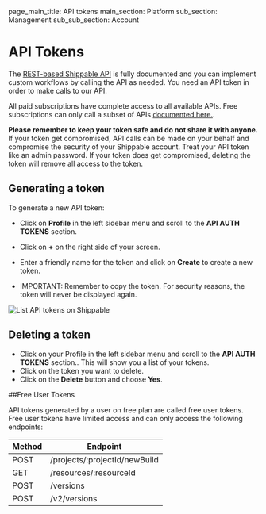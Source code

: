 page_main_title: API tokens
main_section: Platform
sub_section: Management
sub_sub_section: Account

# API Tokens

The [REST-based Shippable API](/platform/api/api-overview/) is fully documented and you can implement custom workflows by calling the API as needed. You need an API token in order to make calls to our API.

All paid subscriptions have complete access to all available APIs. Free subscriptions can only call a subset of APIs [documented here.](#free-api-token).

**Please remember to keep your token safe and do not share it with anyone.** If your token get compromised, API calls can be made on your behalf and compromise the security of your Shippable account.
Treat your API token like an admin password. If your token does get compromised, deleting the token will remove all access to the token.

## Generating a token

To generate a new API token:

- Click on **Profile** in the left sidebar menu and scroll to the **API AUTH TOKENS** section.
- Click on **+** on the right side of your screen.
- Enter a friendly name for the token and click on **Create** to create a new token.

- IMPORTANT: Remember to copy the token. For security reasons, the token will never
be displayed again.

<img src="/images/getting-started/list-shippable-api-tokens.png" alt="List API tokens on Shippable">

## Deleting a token

- Click on your Profile in the left sidebar menu and scroll to the **API AUTH TOKENS** section.. This will show you a list of your tokens.
- Click on the token you want to delete.
- Click on the **Delete** button and choose **Yes**.

<a name="free-api-token"></a>

##Free User Tokens

API tokens generated by a user on free plan are called free user tokens. Free user tokens have limited access and can only access the following endpoints:

| Method|Endpoint|
|----------|-------------------------------|
| POST     | /projects/:projectId/newBuild |
| GET      | /resources/:resourceId  |      
| POST     | /versions               |     
| POST     | /v2/versions            |      
